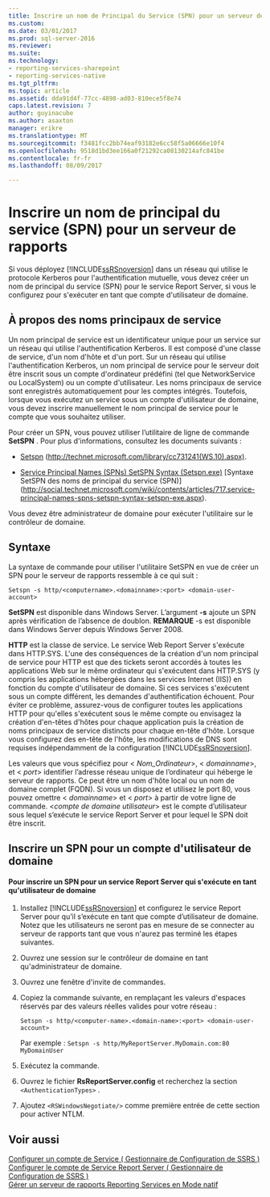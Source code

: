 ```yaml
---
title: Inscrire un nom de Principal du Service (SPN) pour un serveur de rapports | Documents Microsoft
ms.custom: 
ms.date: 03/01/2017
ms.prod: sql-server-2016
ms.reviewer: 
ms.suite: 
ms.technology:
- reporting-services-sharepoint
- reporting-services-native
ms.tgt_pltfrm: 
ms.topic: article
ms.assetid: dda91d4f-77cc-4898-ad03-810ece5f8e74
caps.latest.revision: 7
author: guyinacube
ms.author: asaxton
manager: erikre
ms.translationtype: MT
ms.sourcegitcommit: f3481fcc2bb74eaf93182e6cc58f5a06666e10f4
ms.openlocfilehash: 9518d1bd3ee166a0f21292ca08130214afc841be
ms.contentlocale: fr-fr
ms.lasthandoff: 08/09/2017

---
```

# <a name="register-a-service-principal-name-spn-for-a-report-server"></a>Inscrire un nom de principal du service (SPN) pour un serveur de rapports
  Si vous déployez [!INCLUDE[ssRSnoversion](../../includes/ssrsnoversion-md.md)] dans un réseau qui utilise le protocole Kerberos pour l'authentification mutuelle, vous devez créer un nom de principal du service (SPN) pour le service Report Server, si vous le configurez pour s'exécuter en tant que compte d'utilisateur de domaine.  
  
## <a name="about-spns"></a>À propos des noms principaux de service  
 Un nom principal de service est un identificateur unique pour un service sur un réseau qui utilise l'authentification Kerberos. Il est composé d'une classe de service, d'un nom d'hôte et d'un port. Sur un réseau qui utilise l'authentification Kerberos, un nom principal de service pour le serveur doit être inscrit sous un compte d'ordinateur prédéfini (tel que NetworkService ou LocalSystem) ou un compte d'utilisateur. Les noms principaux de service sont enregistrés automatiquement pour les comptes intégrés. Toutefois, lorsque vous exécutez un service sous un compte d'utilisateur de domaine, vous devez inscrire manuellement le nom principal de service pour le compte que vous souhaitez utiliser.  
  
 Pour créer un SPN, vous pouvez utiliser l’utilitaire de ligne de commande **SetSPN** . Pour plus d'informations, consultez les documents suivants :  
  
-   [Setspn](http://technet.microsoft.com/library/cc731241\(WS.10\).aspx) (http://technet.microsoft.com/library/cc731241(WS.10).aspx).  
  
-   [Service Principal Names (SPNs) SetSPN Syntax (Setspn.exe)](http://social.technet.microsoft.com/wiki/contents/articles/717.service-principal-names-spns-setspn-syntax-setspn-exe.aspx) [Syntaxe SetSPN des noms de principal du service (SPN)] (http://social.technet.microsoft.com/wiki/contents/articles/717.service-principal-names-spns-setspn-syntax-setspn-exe.aspx).  
  
 Vous devez être administrateur de domaine pour exécuter l'utilitaire sur le contrôleur de domaine.  
  
## <a name="syntax"></a>Syntaxe  
 La syntaxe de commande pour utiliser l'utilitaire SetSPN en vue de créer un SPN pour le serveur de rapports ressemble à ce qui suit :  
  
```  
Setspn -s http/<computername>.<domainname>:<port> <domain-user-account>  
```  
  
 **SetSPN** est disponible dans Windows Server. L’argument **-s** ajoute un SPN après vérification de l’absence de doublon. **REMARQUE** -s est disponible dans Windows Server depuis Windows Server 2008.  
  
 **HTTP** est la classe de service. Le service Web Report Server s'exécute dans HTTP.SYS. L'une des conséquences de la création d'un nom principal de service pour HTTP est que des tickets seront accordés à toutes les applications Web sur le même ordinateur qui s'exécutent dans HTTP.SYS (y compris les applications hébergées dans les services Internet (IIS)) en fonction du compte d'utilisateur de domaine. Si ces services s'exécutent sous un compte différent, les demandes d'authentification échouent. Pour éviter ce problème, assurez-vous de configurer toutes les applications HTTP pour qu'elles s'exécutent sous le même compte ou envisagez la création d'en-têtes d'hôtes pour chaque application puis la création de noms principaux de service distincts pour chaque en-tête d'hôte. Lorsque vous configurez des en-tête de l'hôte, les modifications de DNS sont requises indépendamment de la configuration [!INCLUDE[ssRSnoversion](../../includes/ssrsnoversion-md.md)].  
  
 Les valeurs que vous spécifiez pour \< *Nom_Ordinateur*>, \< *domainname*>, et \< *port*> identifier l’adresse réseau unique de l’ordinateur qui héberge le serveur de rapports. Ce peut être un nom d'hôte local ou un nom de domaine complet (FQDN). Si vous un disposez et utilisez le port 80, vous pouvez omettre \< *domainname*> et \< *port*> à partir de votre ligne de commande. \<*compte de domaine utilisateur*> est le compte d’utilisateur sous lequel s’exécute le service Report Server et pour lequel le SPN doit être inscrit.  
  
## <a name="register-an-spn-for-domain-user-account"></a>Inscrire un SPN pour un compte d'utilisateur de domaine  
  
#### <a name="to-register-an-spn-for-a-report-server-service-running-as-a-domain-user"></a>Pour inscrire un SPN pour un service Report Server qui s'exécute en tant qu'utilisateur de domaine  
  
1.  Installez [!INCLUDE[ssRSnoversion](../../includes/ssrsnoversion-md.md)] et configurez le service Report Server pour qu’il s’exécute en tant que compte d’utilisateur de domaine. Notez que les utilisateurs ne seront pas en mesure de se connecter au serveur de rapports tant que vous n'aurez pas terminé les étapes suivantes.  
  
2.  Ouvrez une session sur le contrôleur de domaine en tant qu'administrateur de domaine.  
  
3.  Ouvrez une fenêtre d'invite de commandes.  
  
4.  Copiez la commande suivante, en remplaçant les valeurs d'espaces réservés par des valeurs réelles valides pour votre réseau :  
  
    ```  
    Setspn -s http/<computer-name>.<domain-name>:<port> <domain-user-account>  
    ```  
  
     Par exemple : `Setspn -s http/MyReportServer.MyDomain.com:80 MyDomainUser`  
  
5.  Exécutez la commande.  
  
6.  Ouvrez le fichier **RsReportServer.config** et recherchez la section `<AuthenticationTypes>` .  
  
7.  Ajoutez `<RSWindowsNegotiate/>` comme première entrée de cette section pour activer NTLM.  
  
## <a name="see-also"></a>Voir aussi  
 [Configurer un compte de Service &#40; Gestionnaire de Configuration de SSRS &#41;](http://msdn.microsoft.com/library/25000ad5-3f80-4210-8331-d4754dc217e0)   
 [Configurer le compte de Service Report Server &#40; Gestionnaire de Configuration de SSRS &#41;](../../reporting-services/install-windows/configure-the-report-server-service-account-ssrs-configuration-manager.md)   
 [Gérer un serveur de rapports Reporting Services en Mode natif](../../reporting-services/report-server/manage-a-reporting-services-native-mode-report-server.md)  
  
  
